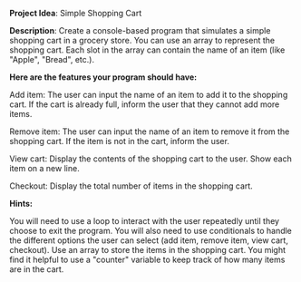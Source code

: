 **Project Idea**: Simple Shopping Cart

**Description**: Create a console-based program that simulates a simple shopping cart in a grocery store. You can use an array to represent the shopping cart. Each slot in the array can contain the name of an item (like "Apple", "Bread", etc.).

**Here are the features your program should have:**

Add item: The user can input the name of an item to add it to the shopping cart. If the cart is already full, inform the user that they cannot add more items.

Remove item: The user can input the name of an item to remove it from the shopping cart. If the item is not in the cart, inform the user.

View cart: Display the contents of the shopping cart to the user. Show each item on a new line.

Checkout: Display the total number of items in the shopping cart.

**Hints:**

You will need to use a loop to interact with the user repeatedly until they choose to exit the program.
You will also need to use conditionals to handle the different options the user can select (add item, remove item, view cart, checkout).
Use an array to store the items in the shopping cart. You might find it helpful to use a "counter" variable to keep track of how many items are in the cart.